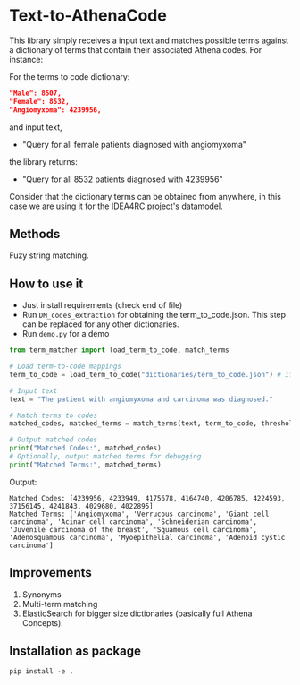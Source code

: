 
# Text-to-AthenaCode 

This library simply receives a input text and matches possible terms against a dictionary of terms that contain their associated Athena codes. For instance:

For the terms to code dictionary:

```json
"Male": 8507,
"Female": 8532,
"Angiomyxoma": 4239956,
```
and input text,
- "Query for all female patients diagnosed with angiomyxoma"


the library returns:

- "Query for all 8532 patients diagnosed with 4239956"


Consider that the dictionary terms can be obtained from anywhere, in this case we are using it for the IDEA4RC project's datamodel. 

## Methods

Fuzy string matching.

## How to use it

- Just install requirements (check end of file)
- Run `DM_codes_extraction` for obtaining the term_to_code.json. This step can be replaced for any other dictionaries.
- Run `demo.py` for a demo

```python
from term_matcher import load_term_to_code, match_terms

# Load term-to-code mappings
term_to_code = load_term_to_code("dictionaries/term_to_code.json") # if working with term to code

# Input text
text = "The patient with angiomyxoma and carcinoma was diagnosed."

# Match terms to codes
matched_codes, matched_terms = match_terms(text, term_to_code, threshold=50)

# Output matched codes
print("Matched Codes:", matched_codes)
# Optionally, output matched terms for debugging
print("Matched Terms:", matched_terms)
```

Output:

```
Matched Codes: [4239956, 4233949, 4175678, 4164740, 4206785, 4224593, 37156145, 4241843, 4029680, 4022895]
Matched Terms: ['Angiomyxoma', 'Verrucous carcinoma', 'Giant cell carcinoma', 'Acinar cell carcinoma', 'Schneiderian carcinoma', 'Juvenile carcinoma of the breast', 'Squamous cell carcinoma', 'Adenosquamous carcinoma', 'Myoepithelial carcinoma', 'Adenoid cystic carcinoma']
```

## Improvements

1. Synonyms
2. Multi-term matching
3. ElasticSearch for bigger size dictionaries (basically full Athena Concepts).

## Installation as package

```
pip install -e .
```